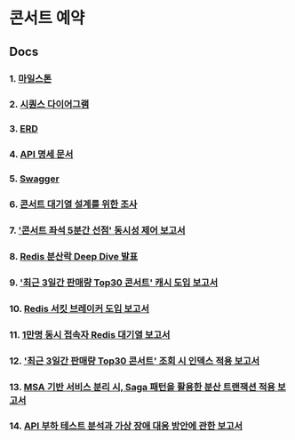 
# 콘서트 예약

## Docs

### 1. [마일스톤](https://github.com/LeeJaeYun7/concertTicket/blob/master/docs/MILE_STONE.md)
### 2. [시퀀스 다이어그램](https://github.com/LeeJaeYun7/concertTicket/blob/master/docs/SEQUENCE_DIAGRAM.md)
### 3. [ERD](https://github.com/LeeJaeYun7/concertTicket/blob/master/docs/DB_DIAGRAM.md) 
### 4. [API 명세 문서](https://github.com/LeeJaeYun7/concertTicket/blob/master/docs/API_DOCUMENT.md) 
### 5. [Swagger](https://github.com/LeeJaeYun7/concertTicket/blob/master/docs/swagger.md) 
### 6. [콘서트 대기열 설계를 위한 조사](https://www.notion.so/12656c2f14698029b57ad790fcf08d59)
### 7. ['콘서트 좌석 5분간 선점' 동시성 제어 보고서](https://github.com/LeeJaeYun7/concertTicket/blob/master/docs/CONCURRENCY_REPORT.md)
### 8. [Redis 분산락 Deep Dive 발표](https://www.canva.com/design/DAGVN6DetjU/mnwdH7gKAJyBjOb2c4_waA/edit)
### 9. ['최근 3일간 판매량 Top30 콘서트' 캐시 도입 보고서](https://github.com/LeeJaeYun7/concertTicket/blob/master/docs/CACHE_REPORT.md)
### 10. [Redis 서킷 브레이커 도입 보고서](https://github.com/LeeJaeYun7/concertTicket/blob/master/docs/REDIS_CIRCUIT_BREAKER.md)
### 11. [1만명 동시 접속자 Redis 대기열 보고서](https://github.com/LeeJaeYun7/concertTicket/blob/master/docs/REDIS_WAITING_QUEUE_REPORT.md)
### 12. ['최근 3일간 판매량 Top30 콘서트' 조회 시 인덱스 적용 보고서](https://github.com/LeeJaeYun7/concertTicket/blob/master/docs/INDEX_REPORT.md)
### 13. [MSA 기반 서비스 분리 시, Saga 패턴을 활용한 분산 트랜잭션 적용 보고서](https://github.com/LeeJaeYun7/concertTicket/blob/master/docs/MSA_SAGA_PATTERN_REPORT.md)
### 14. [API 부하 테스트 분석과 가상 장애 대응 방안에 관한 보고서](https://github.com/LeeJaeYun7/concertTicket/blob/master/docs/MSA_SAGA_PATTERN_REPORT.md)
<!-- ### 12. ['26만 row 예약 테이블' 조회 시 쿼리 튜닝 보고서](https://github.com/LeeJaeYun7/concertTicket/blob/master/docs/INDEX_REPORT.md)
### 13. [대기 번호 조회 및 좌석 선점 기능 개선: Polling API에서 WebSocket으로의 전환](https://github.com/LeeJaeYun7/concertTicket/blob/master/docs/REDIS_WAITING_QUEUE_QUERY_REPORT.md)
### 13. [레디스 대기열 조회 Polling vs Websocket](https://github.com/LeeJaeYun7/concertTicket/blob/master/docs/REDIS_WAITING_QUEUE_QUERY_REPORT.md)
### 12. [1만명 동시 접속자 Redis 대기열 보고서 2편](https://github.com/LeeJaeYun7/concertTicket/blob/master/docs/REDIS_WAITING_QUEUE_REPORT(2).md)
### 13. [MSA 기반 서비스 분리 시, Transactional Outbox Pattern 적용 보고서](https://github.com/LeeJaeYun7/concertTicket/blob/master/docs/MSA_KAFKA_TRANSACTIONAL_OUTBOX_PATTERN.md)
### 14. [Kafka 통합 테스트 시, TestContainer 적용 보고서](https://github.com/LeeJaeYun7/concertTicket/blob/master/docs/KAFKA_TEST_CONTAINER.md)
### 14. [데이터 모델 도출 과정](https://github.com/LeeJaeYun7/concertTicket/blob/master/docs/KAFKA_TEST_CONTAINER.md)
### 14. ['콘서트 좌석 5분간 선점' Redis 분산락 Trouble Shooting](https://github.com/LeeJaeYun7/concertTicket/blob/master/docs/KAFKA_TEST_CONTAINER.md)
-->
